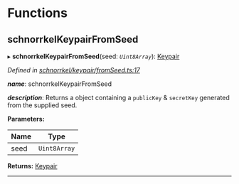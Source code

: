 

# Functions

<a id="schnorrkelkeypairfromseed"></a>

##  schnorrkelKeypairFromSeed

▸ **schnorrkelKeypairFromSeed**(seed: *`Uint8Array`*): [Keypair](_types_.md#keypair)

*Defined in [schnorrkel/keypair/fromSeed.ts:17](https://github.com/polkadot-js/common/blob/3d2a5d9/packages/util-crypto/src/schnorrkel/keypair/fromSeed.ts#L17)*

*__name__*: schnorrkelKeypairFromSeed

*__description__*: Returns a object containing a `publicKey` & `secretKey` generated from the supplied seed.

**Parameters:**

| Name | Type |
| ------ | ------ |
| seed | `Uint8Array` |

**Returns:** [Keypair](_types_.md#keypair)

___

